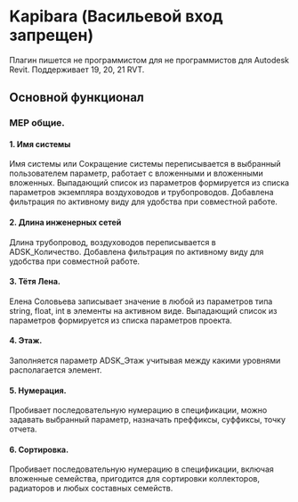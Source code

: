 # Kapibara (Васильевой вход запрещен)
Плагин пишется не программистом для не программистов для Autodesk Revit.
Поддерживает 19, 20, 21 RVT.

## Основной функционал
### MEP общие.
#### 1. Имя системы
  Имя системы или Сокращение системы перепиcывается в выбранный пользователем параметр, работает с вложенными и вложенными вложенных.
  Выпадающий список из параметров формируется из списка параметров экземпляра воздуховодов и трубопроводов.
  Добавлена фильтрация по активному виду для удобства при совместной работе.
#### 2. Длина инженерных сетей
  Длина трубопровод, воздуховодов переписывается в ADSK_Количество.
  Добавлена фильтрация по активному виду для удобства при совместной работе.
#### 3. Тётя Лена.
  Елена Соловьева записывает значение в любой из параметров типа string, float, int в элементы на активном виде.
  Выпадающий список из параметров формируется из списка параметров проекта.
#### 4. Этаж.
  Заполняется параметр ADSK_Этаж учитывая между какими уровнями располагается элемент.
#### 5. Нумерация.
  Пробивает последовательную нумерацию в спецификации, можно задавать выбранный параметр, назначать преффиксы, суффиксы, точку отчета.
#### 6. Сортировка.
  Пробивает последовательную нумерацию в спецификации, включая вложенные семейства, пригодится для сортировки коллекторов, радиаторов и любых составных семейств.
  

  
  


  


